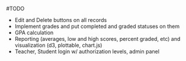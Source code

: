 #TODO

* Edit and Delete buttons on all records
* Implement grades and put completed and graded statuses on them
* GPA calculation
* Reporting (averages, low and high scores, percent graded, etc) and
  visualization (d3, plottable, chart.js)
* Teacher, Student login w/ authorization levels, admin panel
 
